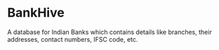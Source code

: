 # BankHive
A database for Indian Banks which contains details like branches, their addresses, contact numbers, IFSC code, etc.
